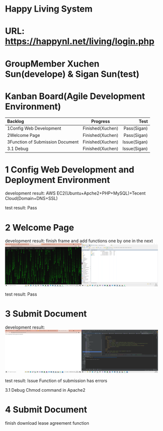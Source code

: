 # Happy Living System   

# URL:   https://happynl.net/living/login.php


# GroupMember Xuchen Sun(develope) & Sigan Sun(test)

# Kanban Board(Agile Development Environment)
| Backlog | Progress | Test |
|      :---   |     :---:      |          ---: |
| 1Config Web Development   | Finished(Xuchen)     | Pass(Sigan)    |
| 2Welcome Page     | Finished(Xuchen)       | Pass(Sigan)      |
| 3Function of Submission Document     | Finished(Xuchen)       | Issue(Sigan)      |
| 3.1 Debug     | Finished(Xuchen)       | Issue(Sigan)      |


# 1 Config Web Development and Deployment Environment
development result: AWS EC2(Ubuntu+Apche2+PHP+MySQL)+Tecent Cloud(Domain+DNS+SSL)

test result: Pass
# 2 Welcome Page 
development result: finish frame and add functions one by one in the next
![](https://github.com/XuchenSun/happyNL/blob/main/development/welcompage.png)

test result: Pass
# 3 Submit Document
development result:
![](https://github.com/XuchenSun/happyNL/blob/main/development/Function%20of%20Submission%20.png)

test result: Issue
Function of submission has errors 
 
3.1 Debug  Chmod command in Apache2

# 4 Submit Document

finish download lease agreement function

